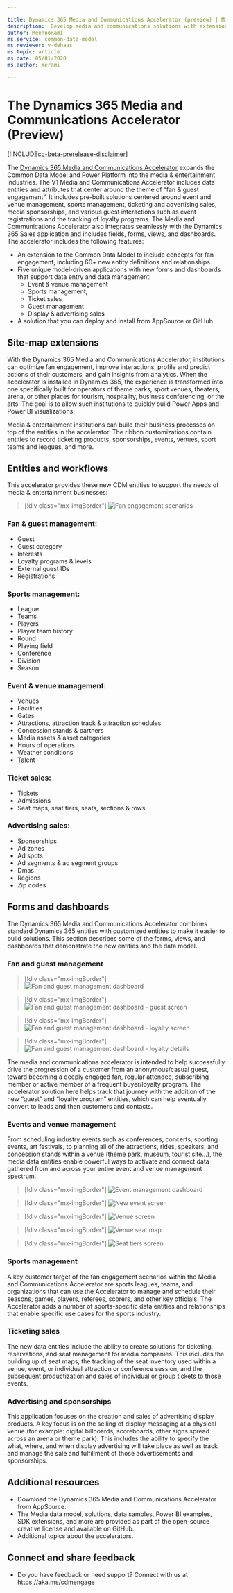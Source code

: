 ```yaml
---

title: Dynamics 365 Media and Communications Accelerator (preview) | Microsoft Docs
description:  Develop media and communications solutions with extensions to Common Data Model. Connect to built-in forms and Dynamics 365 Media and Communications Accelerator views.
author: MeenooRami
ms.service: common-data-model
ms.reviewer: v-dehaas
ms.topic: article
ms.date: 05/01/2020
ms.author: merami

---
```


# The Dynamics 365 Media and Communications Accelerator (Preview)

[!INCLUDE[cc-beta-prerelease-disclaimer](../includes/cc-beta-prerelease-disclaimer.md)]

The [Dynamics 365 Media and Communications Accelerator](https://aka.ms/d365media) expands the Common Data Model and Power Platform into the media & entertainment industries. The V1 Media and Communications Accelerator includes data entities and attributes that center around the theme of “fan & guest engagement”. It includes pre-built solutions centered around event and venue management, sports management, ticketing and advertising sales, media sponsorships, and various guest interactions such as event registrations and the tracking of loyalty programs. The Media and Communications Accelerator also integrates seamlessly with the Dynamics 365 Sales application and includes fields, forms, views, and dashboards.
The accelerator includes the following features:
- An extension to the Common Data Model to include concepts for fan engagement, including 60+ new entity definitions and relationships.
- Five unique model-driven applications with new forms and dashboards that support data entry and data management: 
  - Event & venue management
  - Sports management,
  - Ticket sales
  - Guest management
  - Display & advertising sales
- A solution that you can deploy and install from AppSource or GitHub.

## Site-map extensions

With the Dynamics 365 Media and Communications Accelerator, institutions can optimize fan engagement, improve interactions, profile and predict actions of their customers, and gain insights from analytics. When the accelerator is installed in Dynamics 365, the experience is transformed into one specifically built for operators of theme parks, sport venues, theaters, arena, or other places for tourism, hospitality, business conferencing, or the arts. The goal is to allow such institutions to quickly build Power Apps and Power BI visualizations.

Media & entertainment institutions can build their business processes on top of the entities in the accelerator. The ribbon customizations contain entities to record ticketing products, sponsorships, events, venues, sport teams and leagues, and more. 

## Entities and workflows

This accelerator provides these new CDM entities to support the needs of media & entertainment businesses:

> [!div class="mx-imgBorder"]
> ![Fan engagement scenarios](media/media-engagement.png "Fan engagement scenarios")

### Fan & guest management:

- Guest
- Guest category
- Interests
- Loyalty programs & levels
- External guest IDs
- Registrations

### Sports management:

- League
- Teams
- Players
- Player team history
- Round
- Playing field
- Conference
- Division
- Season

### Event & venue management:

- Venues
- Facilities
- Gates
- Attractions, attraction track & attraction schedules
- Concession stands & partners
- Media assets & asset categories
- Hours of operations
- Weather conditions
- Talent

### Ticket sales:

- Tickets
- Admissions
- Seat maps, seat tiers, seats, sections & rows

### Advertising sales:

- Sponsorships
- Ad zones
- Ad spots
- Ad segments & ad segment groups
- Dmas
- Regions
- Zip codes

## Forms and dashboards

The Dynamics 365 Media and Communications Accelerator combines standard Dynamics 365 entities with customized entities to make it easier to build solutions. This section describes some of the forms, views, and dashboards that demonstrate the new entities and the data model.

### Fan and guest management

> [!div class="mx-imgBorder"]
> ![Fan and guest management dashboard](media/media-fan-management.png "Fan and guest management dashboard")

> [!div class="mx-imgBorder"]
> ![Fan and guest management dashboard - guest screen](media/media-guest-screen.png "Fan and guest management dashboard- guest screen")

> [!div class="mx-imgBorder"]
> ![Fan and guest management dashboard - loyalty screen](media/media-loyalty-screen.png "Fan and guest management dashboard- loyalty screen")

> [!div class="mx-imgBorder"]
> ![Fan and guest management dashboard - loyalty details](media/media-loyalty-details.png "Fan and guest management dashboard - loyalty details")

The media and communications accelerator is intended to help successfully drive the progression of a customer from an anonymous/casual guest, toward becoming a deeply engaged fan, regular attendee, subscribing member or active member of a frequent buyer/loyalty program. The accelerator solution here helps track that journey with the addition of the new “guest” and “loyalty program” entities, which can help eventually convert to leads and then customers and contacts.

### Events and venue management

From scheduling industry events such as conferences, concerts, sporting events, art festivals, to planning all of the attractions, rides, speakers, and concession stands within a venue (theme park, museum, tourist site...), the media data entities enable powerful ways to activate and connect data gathered from and across your entire event and venue management spectrum.

> [!div class="mx-imgBorder"]
> ![Event management dashboard](media/media-events-screen.png "Event management dashboard")

> [!div class="mx-imgBorder"]
> ![New event screen](media/media-new-event.png "New event screen")

> [!div class="mx-imgBorder"]
> ![Venue screen](media/media-venue-screen.png "Venue screen")

> [!div class="mx-imgBorder"]
> ![Venue seat map](media/media-seat-map.png "Venue seat map")

> [!div class="mx-imgBorder"]
> ![Seat tiers screen](media/media-seat-tiers.png "Seat tiers screen")
  
### Sports management

A key customer target of the fan engagement scenarios within the Media and Communications Accelerator are sports leagues, teams, and organizations that can use the Accelerator to manage and schedule their seasons, games, players, referees, scorers, and other key officials. The Accelerator adds a number of sports-specific data entities and relationships that enable specific use cases for the sports industry. 

### Ticketing sales

The new data entities include the ability to create solutions for ticketing, reservations, and seat management for media companies. This includes the building up of seat maps, the tracking of the seat inventory used within a venue, event, or individual attraction or conference session, and the subsequent productization and sales of individual or group tickets to those events.

### Advertising and sponsorships

This application focuses on the creation and sales of advertising display products. A key focus is on the selling of display messaging at a physical venue (for example: digital billboards, scoreboards, other signs spread across an arena or theme park). This includes the ability to specify the what, where, and when display advertising will take place as well as track and manage the sale and fulfillment of those advertisements and sponsorships.

## Additional resources

- Download the Dynamics 365 Media and Communications Accelerator from AppSource.
- The Media data model, solutions, data samples, Power BI examples, SDK extensions, and more are provided as part of the open-source creative license and available on GitHub.
- Additional topics about the accelerators.

## Connect and share feedback

- Do you have feedback or need support?  Connect with us at https://aka.ms/cdmengage 
